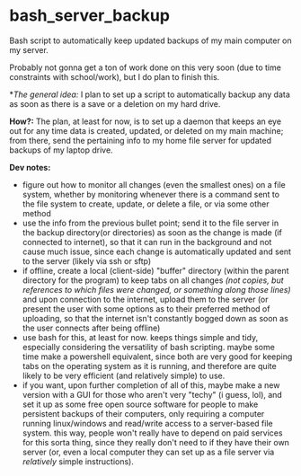 # bash_server_backup
Bash script to automatically keep updated backups of my main computer on my server. 

Probably not gonna get a ton of work done on this very soon (due to time constraints with school/work), but I do plan to finish this.

**The general idea:*
I plan to set up a script to automatically backup any data as soon as there is a save or a deletion on my hard drive. 

**How?:**
The plan, at least for now, is to set up a daemon that keeps an eye out for any time data is created, updated, or deleted on my main machine; from there, send the pertaining info to my home file server for updated backups of my laptop drive. 

**Dev notes:**
- figure out how to monitor all changes (even the smallest ones) on a file system, whether by monitoring whenever there is a command sent to the file system to create, update, or delete a file, or via some other method
- use the info from the previous bullet point; send it to the file server in the backup directory(or directories) as soon as the change is made (if connected to internet), so that it can run in the background and not cause much issue, since each change is automatically updated and sent to the server (likely via ssh or sftp)
- if offline, create a local (client-side) "buffer" directory (within the parent directory for the program) to keep tabs on all changes *(not copies, but references to which files were changed, or something along those lines)* and upon connection to the internet, upload them to the server (or present the user with some options as to their preferred method of uploading, so that the internet isn't constantly bogged down as soon as the user connects after being offline)
- use bash for this, at least for now. keeps things simple and tidy, especially considering the versatility of bash scripting. maybe some time make a powershell equivalent, since both are very good for keeping tabs on the operating system as it is running, and therefore are quite likely to be very efficient (and relatively simple) to use.
- if you want, upon further completion of all of this, maybe make a new version with a GUI for those who aren't very "techy" (i guess, lol), and set it up as some free open source software for people to make persistent backups of their computers, only requiring a computer running linux/windows and read/write access to a server-based file system. this way, people won't really have to depend on paid services for this sorta thing, since they really don't need to if they have their own server (or, even a local computer they can set up as a file server via *relatively* simple instructions). 
